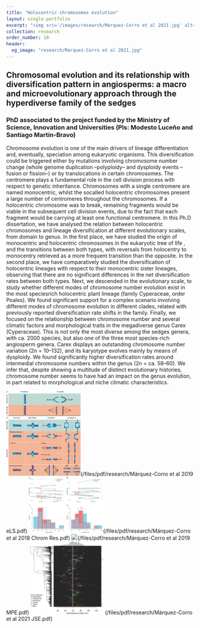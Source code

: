 ```yaml
---
title: "Holocentric chromosomes evolution"
layout: single-portfolio
excerpt: "<img src='/images/research/Marquez-Corro et al 2021.jpg' alt=''>"
collection: research
order_number: 10
header: 
  og_image: "research/Marquez-Corro et al 2021.jpg"
---
```


<h2>Chromosomal evolution and its relationship with diversification pattern in angiosperms: a macro and microevolutionary approach through the hyperdiverse family of the sedges</h2>

<h3>PhD associated to the project funded by the Ministry of Science, Innovation and Universities (PIs: Modesto Luceño and Santiago Martín-Bravo)</h3>

Chromosome evolution is one of the main drivers of lineage differentiation and, eventually, speciation among eukaryotic organisms. This diversification could be triggered either by mutations involving chromosome number change (whole genome duplication –polyploidy– and dysploidy events –fusion or fission–) or by translocations in certain chromosomes. The centromere plays a fundamental role in the cell division process with respect to genetic inheritance. Chromosomes with a single centromere are named monocentric, whilst the socalled holocentric chromosomes present a large number of centromeres throughout the chromosomes. If a holocentric chromosome was to break, remaining fragments would be viable in the subsequent cell division events, due to the fact that each fragment would be carrying at least one functional centromere. In this Ph.D dissertation, we have analysed the relation between holocentric chromosomes and lineage diversification at different evolutionary scales, from domain to genus. In the first place, we have studied the origin of monocentric and holocentric chromosomes in the eukaryotic tree of life , and the transitions between both types, with reversals from holocentry to monocentry retrieved as a more frequent transition than the opposite. In the second place, we have comparatively studied the diversification of holocentric lineages with respect to their monocentric sister lineages, observing that there are no significant differences in the net diversification rates between both types. Next, we descended in the evolutionary scale, to study whether different modes of chromosome number evolution exist in the most speciesrich holocentric plant lineage (family Cyperaceae, order Poales). We found significant support for a complex scenario involving different modes of chromosome evolution in different clades, related with previously reported diversification rate shifts in the family. Finally, we focused on the relationship between chromosome number and several climatic factors and morphological traits in the megadiverse genus Carex (Cyperaceae). This is not only the most diverse among the sedges genera, with ca. 2000 species, but also one of the three most species-rich angiosperm genera. Carex displays an outstanding chromosome number variation (2n = 10–132), and its karyotype evolves mainly by means of dysploidy. We found significantly higher diversification rates around intermedial chromosome numbers within the genus (2n = ca. 58–60). We infer that, despite showing a multitude of distinct evolutionary histories, chromosome number seems to have had an impact on the genus evolution, in part related to morphological and niche climatic characteristics. 

<img src='/images/research/Marquez-Corro et al 2019 eLS.JPG' width="200"/>(/files/pdf/research/Márquez-Corro et al 2019 eLS.pdf)
<img src='/images/research/Marquez-Corro et al 2018.png' width="200"/>(/files/pdf/research/Márquez-Corro et al 2018 Chrom Res.pdf)
<img src='/images/research/Marquez-Corro et al 2019.tif' width="200"/>(/files/pdf/research/Márquez-Corro et al 2019 MPE.pdf)
<img src='/images/research/Marquez-Corro et al 2021.jpg' width="200"/>(/files/pdf/research/Márquez-Corro et al 2021 JSE.pdf)
